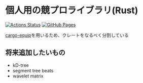 # 個人用の競プロライブラリ(Rust)
[![Actions Status](https://github.com/CoCo-Japan-pan/procon_lib_rs/workflows/verify/badge.svg)](https://github.com/CoCo-Japan-pan/procon_lib_rs/actions)
[![GitHub Pages](https://img.shields.io/static/v1?label=GitHub+Pages&message=CoCo-Japan-pan+&color=brightgreen&logo=github)](https://CoCo-Japan-pan.github.io/procon_lib_rs/) 

[cargo-equip](https://github.com/qryxip/cargo-equip)を用いるため、クレートをなるべく分割している

## 将来追加したいもの
- kD-tree
- segment tree beats
- wavelet matrix